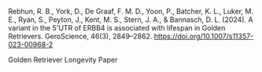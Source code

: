 Rebhun, R. B., York, D., De Graaf, F. M. D., Yoon, P., Batcher, K. L., Luker, M. E., Ryan, S., Peyton, J., Kent, M. S., Stern, J. A., & Bannasch, D. L. (2024). A variant in the 5'UTR of ERBB4 is associated with lifespan in Golden Retrievers. GeroScience, 46(3), 2849–2862. https://doi.org/10.1007/s11357-023-00968-2

Golden Retriever Longevity Paper 
	
